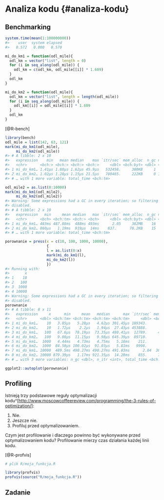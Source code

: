 
# Analiza kodu {#analiza-kodu}

## Benchmarking

<!-- system.time -->


```r
system.time(mean(1:100000000))
#>    user  system elapsed 
#>   0.572   0.000   0.570
```


```r
mi_do_km1 = function(odl_mile){
  odl_km = vector("list", length = 0)
  for (i in seq_along(odl_mile)) {
    odl_km = c(odl_km, odl_mile[[i]] * 1.609)
  }
  odl_km
}
```


```r
mi_do_km2 = function(odl_mile){
  odl_km = vector("list", length = length(odl_mile))
  for (i in seq_along(odl_mile)) {
    odl_km[[i]] = odl_mile[[i]] * 1.609
  }
  odl_km
}
```

[@R-bench]


```r
library(bench)
odl_mile = list(142, 63, 121)
mark(mi_do_km1(odl_mile),
     mi_do_km2(odl_mile))
#> # A tibble: 2 x 10
#>   expression    min   mean median    max `itr/sec` mem_alloc  n_gc n_itr
#>   <chr>      <bch:> <bch:> <bch:> <bch:>     <dbl> <bch:byt> <dbl> <int>
#> 1 mi_do_km1… 1.41µs 1.88µs 1.62µs 45.9µs   532458.     300KB     1  9999
#> 2 mi_do_km2… 1.02µs 1.28µs 1.15µs 21.5µs   780465.     222KB     0 10000
#> # … with 1 more variable: total_time <bch:tm>
```


```r
odl_mile2 = as.list(0:10000)
mark(mi_do_km1(odl_mile2),
     mi_do_km2(odl_mile2))
#> Warning: Some expressions had a GC in every iteration; so filtering is
#> disabled.
#> # A tibble: 2 x 10
#>   expression   min     mean median   max `itr/sec` mem_alloc  n_gc n_itr
#>   <chr>      <bch> <bch:tm> <bch:> <bch>     <dbl> <bch:byt> <dbl> <int>
#> 1 mi_do_km1… 483ms 487.88ms  488ms 493ms      2.05     382MB    16     2
#> 2 mi_do_km2… 860µs   1.19ms  919µs  14ms    837.      78.2KB    15   419
#> # … with 1 more variable: total_time <bch:tm>
```


```r
porownanie = press(x = c(10, 100, 1000, 10000),
                   {
                   l = as.list(0:x)
                   mark(mi_do_km1(l),
                   mi_do_km2(l))
                   })
#> Running with:
#>       x
#> 1    10
#> 2   100
#> 3  1000
#> 4 10000
#> Warning: Some expressions had a GC in every iteration; so filtering is
#> disabled.
porownanie
#> # A tibble: 8 x 11
#>   expression     x      min     mean   median      max `itr/sec` mem_alloc
#>   <chr>      <dbl> <bch:tm> <bch:tm> <bch:tm> <bch:tm>     <dbl> <bch:byt>
#> 1 mi_do_km1…    10   3.85µs   5.28µs   4.62µs 301.45µs 189343.          0B
#> 2 mi_do_km2…    10   1.72µs    2.2µs   1.94µs  27.43µs 453888.          0B
#> 3 mi_do_km1…   100   67.6µs  78.19µs  73.35µs 480.41µs  12789.     43.16KB
#> 4 mi_do_km2…   100   9.08µs  11.15µs   9.98µs 645.39µs  89710.        856B
#> 5 mi_do_km1…  1000   4.44ms   4.73ms   4.75ms   5.18ms    211.      3.87MB
#> 6 mi_do_km2…  1000  84.58µs 100.02µs  91.03µs   5.81ms   9998.      7.87KB
#> 7 mi_do_km1… 10000  489.5ms 490.27ms 490.27ms 491.03ms      2.04  382.04MB
#> 8 mi_do_km2… 10000 879.39µs   1.17ms 921.35µs  14.28ms    855.     78.18KB
#> # … with 3 more variables: n_gc <dbl>, n_itr <int>, total_time <bch:tm>
```


```r
ggplot2::autoplot(porownanie)
```


## Profiling

Istnieją trzy podstawowe reguły optymalizacji kodu^[http://www.moscowcoffeereview.com/programming/the-3-rules-of-optimization/]:

1. Nie.
2. Jeszcze nie.
3. Profiluj przed optymalizowaniem.

Czym jest profilowanie i dlaczego powinno być wykonywane przed optymalizowaniem kodu?
Profilowanie mierzy czas działania każdej linii kodu.

[@R-profvis]


```r
# plik R/moja_funkcja.R
```


```r
library(profvis)
profvis(source("R/moja_funkcja.R"))
```


<!-- profiling -->
<!-- https://r-prof.github.io/jointprof/articles/proposal.html -->

<!--  Wektoryzacja kodu -->
<!-- vectorized vs not-vectorized -->
<!-- https://rstudio-education.github.io/hopr/speed.html -->

## Zadanie
